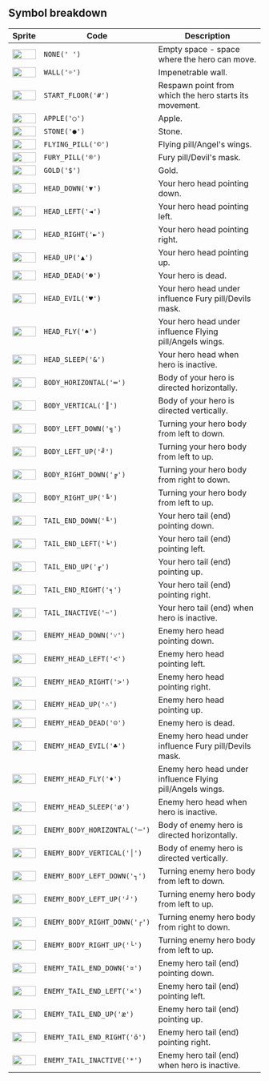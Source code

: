 <meta charset="UTF-8">

## Symbol breakdown
| Sprite | Code | Description |
| -------- | -------- | -------- |
|<img src="/codenjoy-contest/resources/namdreab/sprite/none.png" style="height:100%;" /> | `NONE(' ')` | Empty space - space where the hero can move. | 
|<img src="/codenjoy-contest/resources/namdreab/sprite/wall.png" style="height:100%;" /> | `WALL('☼')` | Impenetrable wall. | 
|<img src="/codenjoy-contest/resources/namdreab/sprite/start_floor.png" style="height:100%;" /> | `START_FLOOR('#')` | Respawn point from which the hero starts its movement. | 
|<img src="/codenjoy-contest/resources/namdreab/sprite/apple.png" style="height:100%;" /> | `APPLE('○')` | Apple. | 
|<img src="/codenjoy-contest/resources/namdreab/sprite/stone.png" style="height:100%;" /> | `STONE('●')` | Stone. | 
|<img src="/codenjoy-contest/resources/namdreab/sprite/flying_pill.png" style="height:100%;" /> | `FLYING_PILL('©')` | Flying pill/Angel's wings. | 
|<img src="/codenjoy-contest/resources/namdreab/sprite/fury_pill.png" style="height:100%;" /> | `FURY_PILL('®')` | Fury pill/Devil's mask. | 
|<img src="/codenjoy-contest/resources/namdreab/sprite/gold.png" style="height:100%;" /> | `GOLD('$')` | Gold. | 
|<img src="/codenjoy-contest/resources/namdreab/sprite/head_down.png" style="height:100%;" /> | `HEAD_DOWN('▼')` | Your hero head pointing down. | 
|<img src="/codenjoy-contest/resources/namdreab/sprite/head_left.png" style="height:100%;" /> | `HEAD_LEFT('◄')` | Your hero head pointing left. | 
|<img src="/codenjoy-contest/resources/namdreab/sprite/head_right.png" style="height:100%;" /> | `HEAD_RIGHT('►')` | Your hero head pointing right. | 
|<img src="/codenjoy-contest/resources/namdreab/sprite/head_up.png" style="height:100%;" /> | `HEAD_UP('▲')` | Your hero head pointing up. | 
|<img src="/codenjoy-contest/resources/namdreab/sprite/head_dead.png" style="height:100%;" /> | `HEAD_DEAD('☻')` | Your hero is dead. | 
|<img src="/codenjoy-contest/resources/namdreab/sprite/head_evil.png" style="height:100%;" /> | `HEAD_EVIL('♥')` | Your hero head under influence Fury pill/Devils mask. | 
|<img src="/codenjoy-contest/resources/namdreab/sprite/head_fly.png" style="height:100%;" /> | `HEAD_FLY('♠')` | Your hero head under influence Flying pill/Angels wings. | 
|<img src="/codenjoy-contest/resources/namdreab/sprite/head_sleep.png" style="height:100%;" /> | `HEAD_SLEEP('&')` | Your hero head when hero is inactive. | 
|<img src="/codenjoy-contest/resources/namdreab/sprite/body_horizontal.png" style="height:100%;" /> | `BODY_HORIZONTAL('═')` | Body of your hero is directed horizontally. | 
|<img src="/codenjoy-contest/resources/namdreab/sprite/body_vertical.png" style="height:100%;" /> | `BODY_VERTICAL('║')` | Body of your hero is directed vertically. | 
|<img src="/codenjoy-contest/resources/namdreab/sprite/body_left_down.png" style="height:100%;" /> | `BODY_LEFT_DOWN('╗')` | Turning your hero body from left to down. | 
|<img src="/codenjoy-contest/resources/namdreab/sprite/body_left_up.png" style="height:100%;" /> | `BODY_LEFT_UP('╝')` | Turning your hero body from left to up. | 
|<img src="/codenjoy-contest/resources/namdreab/sprite/body_right_down.png" style="height:100%;" /> | `BODY_RIGHT_DOWN('╔')` | Turning your hero body from right to down. | 
|<img src="/codenjoy-contest/resources/namdreab/sprite/body_right_up.png" style="height:100%;" /> | `BODY_RIGHT_UP('╚')` | Turning your hero body from left to up. | 
|<img src="/codenjoy-contest/resources/namdreab/sprite/tail_end_down.png" style="height:100%;" /> | `TAIL_END_DOWN('╙')` | Your hero tail (end) pointing down. | 
|<img src="/codenjoy-contest/resources/namdreab/sprite/tail_end_left.png" style="height:100%;" /> | `TAIL_END_LEFT('╘')` | Your hero tail (end) pointing left. | 
|<img src="/codenjoy-contest/resources/namdreab/sprite/tail_end_up.png" style="height:100%;" /> | `TAIL_END_UP('╓')` | Your hero tail (end) pointing up. | 
|<img src="/codenjoy-contest/resources/namdreab/sprite/tail_end_right.png" style="height:100%;" /> | `TAIL_END_RIGHT('╕')` | Your hero tail (end) pointing right. | 
|<img src="/codenjoy-contest/resources/namdreab/sprite/tail_inactive.png" style="height:100%;" /> | `TAIL_INACTIVE('~')` | Your hero tail (end) when hero is inactive. | 
|<img src="/codenjoy-contest/resources/namdreab/sprite/enemy_head_down.png" style="height:100%;" /> | `ENEMY_HEAD_DOWN('˅')` | Enemy hero head pointing down. | 
|<img src="/codenjoy-contest/resources/namdreab/sprite/enemy_head_left.png" style="height:100%;" /> | `ENEMY_HEAD_LEFT('<')` | Enemy hero head pointing left. | 
|<img src="/codenjoy-contest/resources/namdreab/sprite/enemy_head_right.png" style="height:100%;" /> | `ENEMY_HEAD_RIGHT('>')` | Enemy hero head pointing right. | 
|<img src="/codenjoy-contest/resources/namdreab/sprite/enemy_head_up.png" style="height:100%;" /> | `ENEMY_HEAD_UP('˄')` | Enemy hero head pointing up. | 
|<img src="/codenjoy-contest/resources/namdreab/sprite/enemy_head_dead.png" style="height:100%;" /> | `ENEMY_HEAD_DEAD('☺')` | Enemy hero is dead. | 
|<img src="/codenjoy-contest/resources/namdreab/sprite/enemy_head_evil.png" style="height:100%;" /> | `ENEMY_HEAD_EVIL('♣')` | Enemy hero head under influence Fury pill/Devils mask. | 
|<img src="/codenjoy-contest/resources/namdreab/sprite/enemy_head_fly.png" style="height:100%;" /> | `ENEMY_HEAD_FLY('♦')` | Enemy hero head under influence Flying pill/Angels wings. | 
|<img src="/codenjoy-contest/resources/namdreab/sprite/enemy_head_sleep.png" style="height:100%;" /> | `ENEMY_HEAD_SLEEP('ø')` | Enemy hero head when hero is inactive. | 
|<img src="/codenjoy-contest/resources/namdreab/sprite/enemy_body_horizontal.png" style="height:100%;" /> | `ENEMY_BODY_HORIZONTAL('─')` | Body of enemy hero is directed horizontally. | 
|<img src="/codenjoy-contest/resources/namdreab/sprite/enemy_body_vertical.png" style="height:100%;" /> | `ENEMY_BODY_VERTICAL('│')` | Body of enemy hero is directed vertically. | 
|<img src="/codenjoy-contest/resources/namdreab/sprite/enemy_body_left_down.png" style="height:100%;" /> | `ENEMY_BODY_LEFT_DOWN('┐')` | Turning enemy hero body from left to down. | 
|<img src="/codenjoy-contest/resources/namdreab/sprite/enemy_body_left_up.png" style="height:100%;" /> | `ENEMY_BODY_LEFT_UP('┘')` | Turning enemy hero body from left to up. | 
|<img src="/codenjoy-contest/resources/namdreab/sprite/enemy_body_right_down.png" style="height:100%;" /> | `ENEMY_BODY_RIGHT_DOWN('┌')` | Turning enemy hero body from right to down. | 
|<img src="/codenjoy-contest/resources/namdreab/sprite/enemy_body_right_up.png" style="height:100%;" /> | `ENEMY_BODY_RIGHT_UP('└')` | Turning enemy hero body from left to up. | 
|<img src="/codenjoy-contest/resources/namdreab/sprite/enemy_tail_end_down.png" style="height:100%;" /> | `ENEMY_TAIL_END_DOWN('¤')` | Enemy hero tail (end) pointing down. | 
|<img src="/codenjoy-contest/resources/namdreab/sprite/enemy_tail_end_left.png" style="height:100%;" /> | `ENEMY_TAIL_END_LEFT('×')` | Enemy hero tail (end) pointing left. | 
|<img src="/codenjoy-contest/resources/namdreab/sprite/enemy_tail_end_up.png" style="height:100%;" /> | `ENEMY_TAIL_END_UP('æ')` | Enemy hero tail (end) pointing up. | 
|<img src="/codenjoy-contest/resources/namdreab/sprite/enemy_tail_end_right.png" style="height:100%;" /> | `ENEMY_TAIL_END_RIGHT('ö')` | Enemy hero tail (end) pointing right. | 
|<img src="/codenjoy-contest/resources/namdreab/sprite/enemy_tail_inactive.png" style="height:100%;" /> | `ENEMY_TAIL_INACTIVE('*')` | Enemy hero tail (end) when hero is inactive. | 

